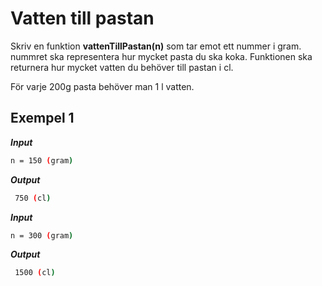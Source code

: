 # Vatten till pastan

Skriv en funktion **vattenTillPastan(n)** som tar emot ett nummer i gram. nummret ska representera hur mycket pasta du ska koka. Funktionen ska returnera hur mycket vatten du behöver till pastan i cl.

För varje 200g pasta behöver man 1 l vatten.

## Exempel 1

**_Input_**

```bash
n = 150 (gram)
```

**_Output_**

```bash
 750 (cl)
```

**_Input_**

```bash
n = 300 (gram)
```

**_Output_**

```bash
 1500 (cl)
```
